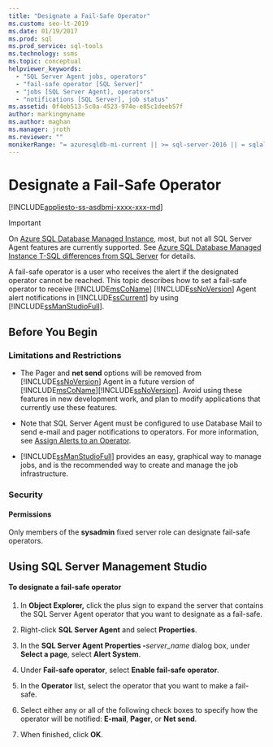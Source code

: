 ```yaml
---
title: "Designate a Fail-Safe Operator"
ms.custom: seo-lt-2019
ms.date: 01/19/2017
ms.prod: sql
ms.prod_service: sql-tools
ms.technology: ssms
ms.topic: conceptual
helpviewer_keywords: 
  - "SQL Server Agent jobs, operators"
  - "fail-safe operator [SQL Server]"
  - "jobs [SQL Server Agent], operators"
  - "notifications [SQL Server], job status"
ms.assetid: 0f4eb513-5c0a-4523-974e-e85c1deeb57f
author: markingmyname
ms.author: maghan
ms.manager: jroth
ms.reviewer: ""
monikerRange: "= azuresqldb-mi-current || >= sql-server-2016 || = sqlallproducts-allversions"
---
```

# Designate a Fail-Safe Operator
[!INCLUDE[appliesto-ss-asdbmi-xxxx-xxx-md](../../includes/appliesto-ss-asdbmi-xxxx-xxx-md.md)]

> [!IMPORTANT]  
> On [Azure SQL Database Managed Instance](https://docs.microsoft.com/azure/sql-database/sql-database-managed-instance), most, but not all SQL Server Agent features are currently supported. See [Azure SQL Database Managed Instance T-SQL differences from SQL Server](https://docs.microsoft.com/azure/sql-database/sql-database-managed-instance-transact-sql-information#sql-server-agent) for details.

A fail-safe operator is a user who receives the alert if the designated operator cannot be reached. This topic describes how to set a fail-safe operator to receive [!INCLUDE[msCoName](../../includes/msconame_md.md)] [!INCLUDE[ssNoVersion](../../includes/ssnoversion-md.md)] Agent alert notifications in [!INCLUDE[ssCurrent](../../includes/sscurrent-md.md)] by using [!INCLUDE[ssManStudioFull](../../includes/ssmanstudiofull-md.md)].  
  
## <a name="BeforeYouBegin"></a>Before You Begin  
  
### <a name="Restrictions"></a>Limitations and Restrictions  
  
-   The Pager and **net send** options will be removed from [!INCLUDE[ssNoVersion](../../includes/ssnoversion-md.md)] Agent in a future version of [!INCLUDE[msCoName](../../includes/msconame_md.md)][!INCLUDE[ssNoVersion](../../includes/ssnoversion-md.md)]. Avoid using these features in new development work, and plan to modify applications that currently use these features.  
  
-   Note that SQL Server Agent must be configured to use Database Mail to send e-mail and pager notifications to operators. For more information, see [Assign Alerts to an Operator](assign-alerts-to-an-operator.md).  
  
-   [!INCLUDE[ssManStudioFull](../../includes/ssmanstudiofull-md.md)] provides an easy, graphical way to manage jobs, and is the recommended way to create and manage the job infrastructure.  
  
### <a name="Security"></a>Security  
  
#### <a name="Permissions"></a>Permissions  
Only members of the **sysadmin** fixed server role can designate fail-safe operators.  
  
## <a name="SSMSProcedure"></a>Using SQL Server Management Studio  
  
#### To designate a fail-safe operator  
  
1.  In **Object Explorer,** click the plus sign to expand the server that contains the SQL Server Agent operator that you want to designate as a fail-safe.  
  
2.  Right-click **SQL Server Agent** and select **Properties**.  
  
3.  In the **SQL Server Agent Properties -**_server\_name_ dialog box, under **Select a page**, select **Alert System**.  
  
4.  Under **Fail-safe operator**, select **Enable fail-safe operator**.  
  
5.  In the **Operator** list, select the operator that you want to make a fail-safe.  
  
6.  Select either any or all of the following check boxes to specify how the operator will be notified: **E-mail**, **Pager**, or **Net send**.  
  
7.  When finished, click **OK**.  
  
